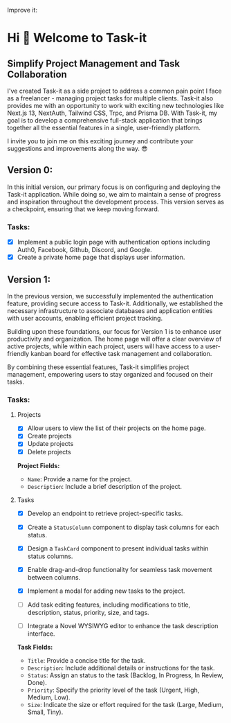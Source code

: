 Improve it:

# Hi 👋 Welcome to Task-it

## Simplify Project Management and Task Collaboration

I've created Task-it as a side project to address a common pain point I face as a freelancer - managing project tasks for multiple clients. Task-it also provides me with an opportunity to work with exciting new technologies like Next.js 13, NextAuth, Tailwind CSS, Trpc, and Prisma DB. With Task-it, my goal is to develop a comprehensive full-stack application that brings together all the essential features in a single, user-friendly platform.

I invite you to join me on this exciting journey and contribute your suggestions and improvements along the way. 😎

## Version 0:

In this initial version, our primary focus is on configuring and deploying the Task-it application. While doing so, we aim to maintain a sense of progress and inspiration throughout the development process. This version serves as a checkpoint, ensuring that we keep moving forward.

### **Tasks:**

- [x]  Implement a public login page with authentication options including Auth0, Facebook, Github, Discord, and Google.
- [x]  Create a private home page that displays user information.

## Version 1:

In the previous version, we successfully implemented the authentication feature, providing secure access to Task-it. Additionally, we established the necessary infrastructure to associate databases and application entities with user accounts, enabling efficient project tracking.

Building upon these foundations, our focus for Version 1 is to enhance user productivity and organization. The home page will offer a clear overview of active projects, while within each project, users will have access to a user-friendly kanban board for effective task management and collaboration.

By combining these essential features, Task-it simplifies project management, empowering users to stay organized and focused on their tasks.

### Tasks:

1. Projects
    - [x] Allow users to view the list of their projects on the home page.
    - [x] Create projects
    - [x] Update projects
    - [x] Delete projects

    **Project Fields:**

    - `Name`: Provide a name for the project.
    - `Description`: Include a brief description of the project.
2. Tasks
    - [x] Develop an endpoint to retrieve project-specific tasks.
    - [x] Create a `StatusColumn` component to display task columns for each status.
    - [x] Design a `TaskCard` component to present individual tasks within status columns.
    - [x] Enable drag-and-drop functionality for seamless task movement between columns.
    - [x] Implement a modal for adding new tasks to the project.
    - [ ] Add task editing features, including modifications to title, description, status, priority, size, and tags.
    - [ ] Integrate a Novel WYSIWYG editor to enhance the task description interface.


    **Task Fields:**

    - `Title`: Provide a concise title for the task.
    - `Description`: Include additional details or instructions for the task.
    - `Status`: Assign an status to the task (Backlog, In Progress, In Review, Done).
    - `Priority`: Specify the priority level of the task (Urgent, High, Medium, Low).
    - `Size`: Indicate the size or effort required for the task (Large, Medium, Small, Tiny).
